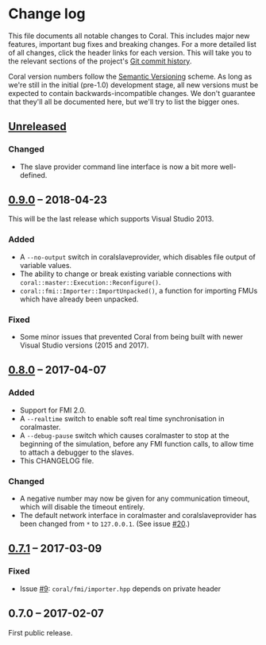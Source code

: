 # Change log

This file documents all notable changes to Coral.  This includes major
new features, important bug fixes and breaking changes.  For a more
detailed list of all changes, click the header links for each version.
This will take you to the relevant sections of the project's
[Git commit history](https://github.com/viproma/coral).

Coral version numbers follow the [Semantic Versioning](http://semver.org/)
scheme.  As long as we're still in the initial (pre-1.0) development stage,
all new versions must be expected to contain backwards-incompatible changes.
We don't guarantee that they'll all be documented here, but we'll try to
list the bigger ones.

## [Unreleased]
### Changed
  - The slave provider command line interface is now a bit more well-defined.

## [0.9.0] – 2018-04-23
This will be the last release which supports Visual Studio 2013.
### Added
  - A `--no-output` switch in coralslaveprovider, which disables file
    output of variable values.
  - The ability to change or break existing variable connections with
    `coral::master::Execution::Reconfigure()`.
  - `coral::fmi::Importer::ImportUnpacked()`, a function for importing
    FMUs which have already been unpacked.
### Fixed
  - Some minor issues that prevented Coral from being built with newer
    Visual Studio versions (2015 and 2017).

## [0.8.0] – 2017-04-07
### Added
  - Support for FMI 2.0.
  - A `--realtime` switch to enable soft real time synchronisation in
    coralmaster.
  - A `--debug-pause` switch which causes coralmaster to stop at the
    beginning of the simulation, before any FMI function calls, to allow
    time to attach a debugger to the slaves.
  - This CHANGELOG file.
### Changed
  - A negative number may now be given for any communication timeout,
    which will disable the timeout entirely.
  - The default network interface in coralmaster and coralslaveprovider
    has been changed from `*` to `127.0.0.1`.
    (See issue [#20](https://github.com/viproma/coral/issues/20).)

## [0.7.1] – 2017-03-09
### Fixed
  - Issue [#9](https://github.com/viproma/coral/issues/9):
    `coral/fmi/importer.hpp` depends on private header

## 0.7.0 – 2017-02-07
First public release.

[Unreleased]: https://github.com/viproma/coral/compare/v0.9.0...master
[0.9.0]: https://github.com/viproma/coral/compare/v0.8.0...v0.9.0
[0.8.0]: https://github.com/viproma/coral/compare/v0.7.1...v0.8.0
[0.7.1]: https://github.com/viproma/coral/compare/v0.7.0...v0.7.1

